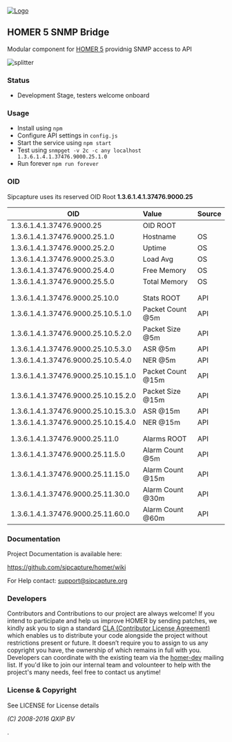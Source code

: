 [![Logo](http://sipcapture.org/data/images/sipcapture_header.png)](http://sipcapture.org)

## HOMER 5 SNMP Bridge

Modular component for [HOMER 5](http://github.com/sipcapture/homer) providnig SNMP access to API


![splitter](http://i.imgur.com/lytn4zn.png)

### Status

* Development Stage, testers welcome onboard

### Usage

* Install using ```npm```
* Configure API settings in ```config.js```
* Start the service using ```npm start```
* Test using ```snmpget -v 2c -c any localhost 1.3.6.1.4.1.37476.9000.25.1.0 ```
* Run forever ```npm run forever```

### OID 

Sipcapture uses its reserved OID Root **1.3.6.1.4.1.37476.9000.25**

| OID                            | Value           | Source  |
| ------------------------------ |:--------------- |:------- |
| 1.3.6.1.4.1.37476.9000.25      | OID ROOT        |         |
| 1.3.6.1.4.1.37476.9000.25.1.0  | Hostname        | OS      |
| 1.3.6.1.4.1.37476.9000.25.2.0  | Uptime          | OS      |
| 1.3.6.1.4.1.37476.9000.25.3.0  | Load Avg        | OS      |
| 1.3.6.1.4.1.37476.9000.25.4.0  | Free Memory     | OS      |
| 1.3.6.1.4.1.37476.9000.25.5.0  | Total Memory    | OS      |
|   |  |  |
|   |  |  |
| 1.3.6.1.4.1.37476.9000.25.10.0      | Stats  ROOT  | API   |
| 1.3.6.1.4.1.37476.9000.25.10.5.1.0  | Packet Count @5m   | API   |
| 1.3.6.1.4.1.37476.9000.25.10.5.2.0  | Packet Size @5m   | API   |
| 1.3.6.1.4.1.37476.9000.25.10.5.3.0  | ASR @5m   | API   |
| 1.3.6.1.4.1.37476.9000.25.10.5.4.0  | NER @5m   | API   |
| 1.3.6.1.4.1.37476.9000.25.10.15.1.0  | Packet Count @15m   | API   |
| 1.3.6.1.4.1.37476.9000.25.10.15.2.0  | Packet Size @15m   | API   |
| 1.3.6.1.4.1.37476.9000.25.10.15.3.0  | ASR @15m   | API   |
| 1.3.6.1.4.1.37476.9000.25.10.15.4.0  | NER @15m   | API   |
|   |  |  |
|   |  |  |
| 1.3.6.1.4.1.37476.9000.25.11.0      | Alarms  ROOT  | API   |
| 1.3.6.1.4.1.37476.9000.25.11.5.0      | Alarm Count @5m  | API   |
| 1.3.6.1.4.1.37476.9000.25.11.15.0      | Alarm Count @15m  | API   |
| 1.3.6.1.4.1.37476.9000.25.11.30.0      | Alarm Count @30m  | API   |
| 1.3.6.1.4.1.37476.9000.25.11.60.0      | Alarm Count @60m  | API   |

### Documentation

Project Documentation is available here:

https://github.com/sipcapture/homer/wiki

For Help contact: support@sipcapture.org



### Developers
Contributors and Contributions to our project are always welcome! If you intend to participate and help us improve HOMER by sending patches, we kindly ask you to sign a standard [CLA (Contributor License Agreement)](http://cla.qxip.net) which enables us to distribute your code alongside the project without restrictions present or future. It doesn’t require you to assign to us any copyright you have, the ownership of which remains in full with you. Developers can coordinate with the existing team via the [homer-dev](http://groups.google.com/group/homer-dev) mailing list. If you'd like to join our internal team and volounteer to help with the project's many needs, feel free to contact us anytime!




### License & Copyright

See LICENSE for License details

*(C) 2008-2016 QXIP BV*

.
